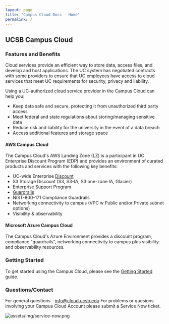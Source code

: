 ```yaml
---
layout: page
title: "Campus Cloud Docs - Home"
permalink: /
---
```

## UCSB Campus Cloud

### Features and Benefits

Cloud services provide an efficient way to store data, access files, and develop and host applications.
The UC system has negotiated contracts with some providers to ensure that UC employees have access to cloud services
that meet UC requirements for security, privacy and liability.

Using a UC-authorized cloud service provider in the Campus Cloud can help you:

*   Keep data safe and secure, protecting it from unauthorized third party access
*   Meet federal and state regulations about storing/managing sensitive data
*   Reduce risk and liability for the university in the event of a data breach
*   Access additional features and storage space

#### AWS Campus Cloud

The Campus Cloud's AWS Landing Zone (LZ) is a participant in UC Enterprise Discount Program (EDP)
and provides an environment of curated products and services with the following key benefits:

*   UC-wide Enterprise [Discount](https://cio.ucop.edu/uc-gets-discount-for-amazon-web-services/)
*   S3 Storage Discount (S3, S3-IA, S3 one-zone IA, Glacier)
*   Enterprise Support Program
*   [Guardrails](glossary#guardrails)
*   NIST-800-171 Compliance Guardrails
*   Networking connectivity to campus (VPC w Public and/or Private subnet options)
*   Visibility & observability

#### Microsoft Azure Campus Cloud
The Campus Cloud's Azure Environment provides a discount program, compliance "guardrails", networking connectivity to campus plus visibility and observability resources.

### Getting Started

To get started using the Campus Cloud, please see the [Getting Started](getting-started) guide.

### Questions/Contact

For general questions - info@cloud.ucsb.edu
For problems or quesions involving your Campus Cloud Account please submit a Service Now ticket.

![assets/img/service-now.png]({{site.url}}assets/img/service-now.png)
